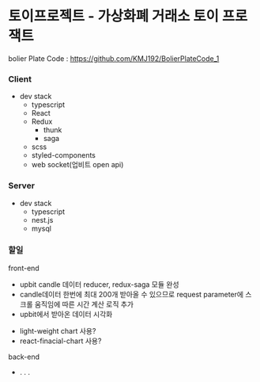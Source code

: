 # 토이프로젝트 - 가상화폐 거래소 토이 프로잭트

bolier Plate Code : https://github.com/KMJ192/BolierPlateCode_1

### Client
- dev stack
  - typescript
  - React
  - Redux
    + thunk
    + saga
  - scss
  - styled-components
  - web socket(업비트 open api)

### Server
- dev stack
  - typescript
  - nest.js
  - mysql

### 할일
front-end
 - upbit candle 데이터 reducer, redux-saga 모듈 완성
 - candle데이터 한번에 최대 200개 받아올 수 있으므로 request parameter에 스크롤 움직임에 따른 시간 계산 로직 추가
 - upbit에서 받아온 데이터 시각화
  + light-weight chart 사용?
  + react-finacial-chart 사용?

back-end
 - . . .